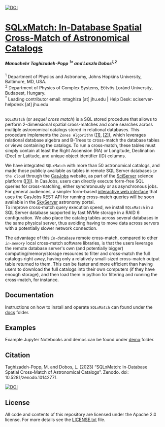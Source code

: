 [![DOI](https://zenodo.org/badge/DOI/10.5281/zenodo.10142770.svg)](https://doi.org/10.5281/zenodo.10142770)


# [**SQLxMatch: In-Database Spatial Cross-Match of Astronomical Catalogs**](https://github.com/sciserver/SQLxMatch)

##### Manuchehr Taghizadeh-Popp <sup>1*</sup> and Laszlo Dobos<sup>1,2</sup>
<sup>1</sup> Department of Physics and Astronomy, Johns Hopkins University, Baltimore, MD, USA.<br>
<sup>2</sup> Department of Physics of Complex Systems, Eötvös Loránd University, Budapest, Hungary.<br>
<sup>*</sup> Leading contributor email: mtaghiza [at] jhu.edu  |  Help Desk: sciserver-helpdesk [at] jhu.edu
<br><br>

`SQLxMatch` (or *sequel cross match*)  is a SQL stored procedure that allows to perform 2-dimensional spatial cross-matches and cone searches across multiple astronomical catalogs stored in relational databases.
This procedure implements the `Zones Algorithm` ([[1]](https://arxiv.org/abs/cs/0701171), [[2]](https://arxiv.org/abs/cs/0408031)), which leverages relational database algebra and B-Trees to cross-match the database tables or views containing the catalogs. To run a cross-match, these tables must simply contain at least the Right Ascension (RA) or Longitude, Declination (Dec) or Latitude, and unique object identifier (ID) columns.

We have integrated `SQLxMatch` with more than 50 astronomical catalogs, and made those publicly available as tables in remote SQL Server databases `in the cloud` through the [CasJobs](https://skyserver.sdss.org/CasJobs) website, as part of the [SciServer](https://www.sciserver.org) science platform ([[3]](https://www.sciencedirect.com/science/article/abs/pii/S2213133720300664)). In CasJobs, users can directly execute form-free SQL queries for cross-matching, either synchronously or as asynchronous jobs. For general audiences, a simpler form-based [interactive web interface](http://skyserver.sdss.org/public/CrossMatchTools/crossmatch) that uses the CasJobs REST API for running cross-match queries will be soon available in the [SkyServer](http://skyserver.sdss.org) astronomy portal.<br>
To improve cross-match query execution speed, we install `SQLxMatch` in a SQL Server database supported by fast NVMe storage in a RAID 6 configuration. We also place the catalog tables across several databases in the same physical server, thus avoiding having to move data across servers with a potentially slower network connection.

The advantage of this <i>`in-database`</i> remote cross-match, compared to other <i>`in-memory`</i> local cross-match software libraries, is that the users leverage the remote database server's own (and potentially bigger) computing/memory/storage resources to filter and cross-match the full catalogs right away, having only a relatively small-sized cross-match output table returned to them.
This can be faster and more efficient than having users to download the full catalogs into their own computers (if they have enough storage), and then load them in python for filtering and running the cross-match, for instance.

## **Documentation**

Instructions on how to install and operate `SQLxMatch` can found under the [docs](https://github.com/sciserver/sqlxmatch/tree/main/docs) folder.

## **Examples**

Example Jupyter Notebooks and demos can be found under [demo](https://github.com/sciserver/sqlxmatch/tree/main/demo) folder.

## **Citation**

Taghizadeh-Popp, M. and Dobos, L. (2023) “SQLxMatch: In-Database Spatial Cross-Match of Astronomical Catalogs”. Zenodo. doi: 10.5281/zenodo.10142771.

[![DOI](https://zenodo.org/badge/DOI/10.5281/zenodo.10142770.svg)](https://doi.org/10.5281/zenodo.10142770)

## **License**

All code and contents of this repository are licensed under the Apache 2.0 license. For more details see the [LICENSE.txt](https://github.com/sciserver/sqlxmatch/tree/main/LICENSE.txt) file.


